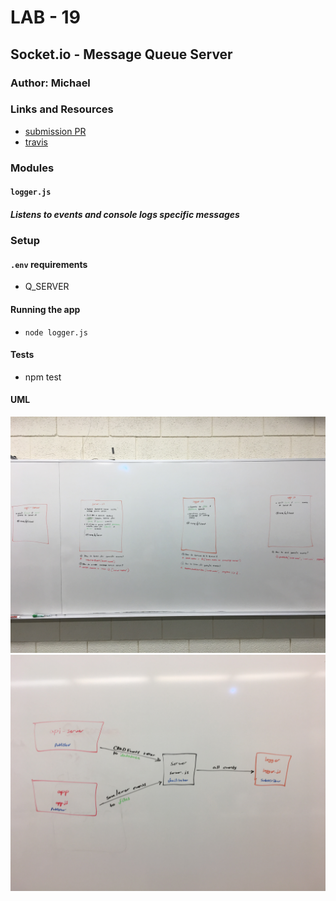 # LAB - 19

## Socket.io - Message Queue Server

### Author: Michael

### Links and Resources
* [submission PR](https://github.com/michaelchapman-401-advanced-javascript/lab-19-logger/pull/1)
* [travis](https://travis-ci.org/michaelchapman-401-advanced-javascript/lab-19-logger)

### Modules
#### `logger.js`
##### Listens to events and console logs specific messages

### Setup
#### `.env` requirements
* Q_SERVER

#### Running the app
* `node logger.js`

#### Tests
* npm test

#### UML
![UML](./assets/UML1.jpg)
![UML](./assets/UML2.jpg)
